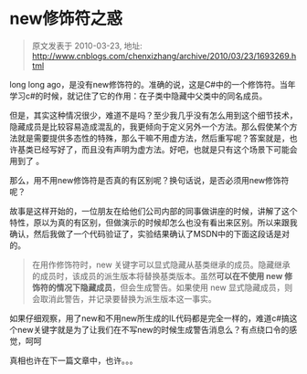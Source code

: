# new修饰符之惑 
> 原文发表于 2010-03-23, 地址: http://www.cnblogs.com/chenxizhang/archive/2010/03/23/1693269.html 


long long ago，是没有new修饰符的。准确的说，这是C#中的一个修饰符。当年学习c#的时候，就记住了它的作用：在子类中隐藏中父类中的同名成员。

 但是，其实这种情况很少，难道不是吗？至少我几乎没有怎么用到这个细节技术，隐藏成员是比较容易造成混乱的，我更倾向于定义另外一个方法。那么假使某个方法就是需要提供多态性的特殊，那么干嘛不用虚方法，然后重写呢？答案就是，也许基类已经写好了，而且没有声明为虚方法。好吧，也就是只有这个场景下可能会用到了 。

 那么，用不用new修饰符是否真的有区别呢？换句话说，是否必须用new修饰符呢？

 故事是这样开始的，一位朋友在给他们公司内部的同事做讲座的时候，讲解了这个特性，原以为真的有区别，但做演示的时候却怎么也没有看出来区别。所以来跟我确认，然后我做了一个代码验证了，实验结果确认了MSDN中的下面这段话是对的。

 
>  在用作修饰符时，new 关键字可以显式隐藏从基类继承的成员。隐藏继承的成员时，该成员的派生版本将替换基类版本。虽然**可以在不使用 new 修饰符的情况下隐藏成员**，但会生成警告。如果使用 new 显式隐藏成员，则会取消此警告，并记录要替换为派生版本这一事实。
> 
> 

 如果仔细观察，用了new和不用new所生成的IL代码都是完全一样的，难道c#搞这个new关键字就是为了让我们在不写new的时候生成警告消息么？有点绕口令的感觉，呵呵

 真相也许在下一篇文章中，也许。。。

